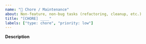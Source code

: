 ```yaml
---
name: "🧹 Chore / Maintenance"
about: Non-feature, non-bug tasks (refactoring, cleanup, etc.)
title: "[CHORE] ____"
labels: ["type: chore", "priority: low"]
---
```


**Description**


